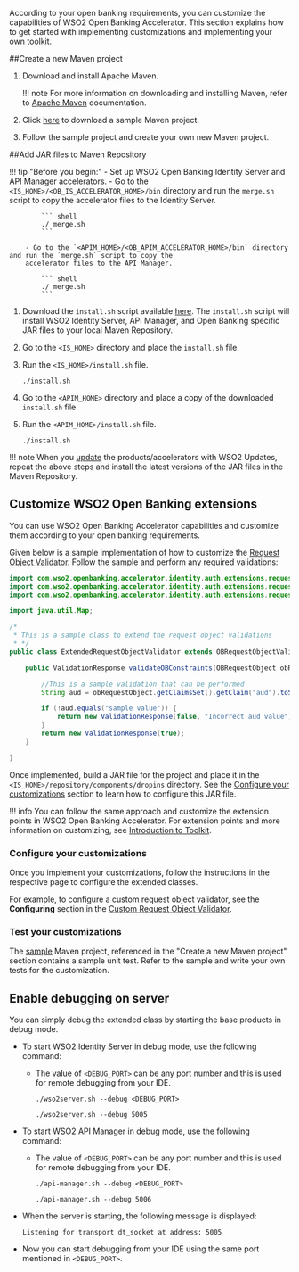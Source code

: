 According to your open banking requirements, you can customize the capabilities of WSO2 Open Banking Accelerator. This 
section explains how to get started with implementing customizations and implementing your own toolkit.

##Create a new Maven project 

1. Download and install Apache Maven. 

    !!! note
        For more information on downloading and installing Maven, refer to [Apache Maven](https://maven.apache.org/download.cgi) documentation.  

2. Click [here](../assets/attachments/open-banking-sample-toolkit.zip) to download a sample Maven project.
3. Follow the sample project and create your own new Maven project.

##Add JAR files to Maven Repository 

!!! tip "Before you begin:"
    - Set up WSO2 Open Banking Identity Server and API Manager accelerators.
        - Go to the `<IS_HOME>/<OB_IS_ACCELERATOR_HOME>/bin` directory and run the `merge.sh` script to copy the 
        accelerator files to the Identity Server.
        
            ``` shell 
            ./ merge.sh
            ```
        
        - Go to the `<APIM_HOME>/<OB_APIM_ACCELERATOR_HOME>/bin` directory and run the `merge.sh` script to copy the 
        accelerator files to the API Manager.
        
            ``` shell 
            ./ merge.sh
            ```

1. Download the `install.sh` script available [here](../assets/attachments/install.sh).
    The `install.sh` script will install WSO2 Identity Server, API Manager, and Open Banking specific JAR files to your 
    local Maven Repository.
2. Go to the `<IS_HOME>` directory and place the `install.sh` file. 
3. Run the `<IS_HOME>/install.sh` file.

    ``` shell 
    ./install.sh
    ```
   
4. Go to the `<APIM_HOME>` directory and place a copy of the downloaded `install.sh` file. 
5. Run the `<APIM_HOME>/install.sh` file.

    ``` shell 
    ./install.sh
    ```

!!! note
    When you [update](/install-and-setup/setting-up-servers#getting-wso2-updates) the products/accelerators with WSO2 
    Updates, repeat the above steps and install the latest versions of the JAR files in the Maven Repository. 

## Customize WSO2 Open Banking extensions 

You can use WSO2 Open Banking Accelerator capabilities and customize them according to your open banking requirements. 

Given below is a sample implementation of how to customize the 
[Request Object Validator](custom-request-object-validator.md). Follow the sample and perform any required validations:

``` java
import com.wso2.openbanking.accelerator.identity.auth.extensions.request.validator.OBRequestObjectValidator;
import com.wso2.openbanking.accelerator.identity.auth.extensions.request.validator.models.OBRequestObject;
import com.wso2.openbanking.accelerator.identity.auth.extensions.request.validator.models.ValidationResponse;

import java.util.Map;

/*
 * This is a sample class to extend the request object validations
 * */
public class ExtendedRequestObjectValidator extends OBRequestObjectValidator {

    public ValidationResponse validateOBConstraints(OBRequestObject obRequestObject, Map<String, Object> dataMap) {

        //This is a sample validation that can be performed
        String aud = obRequestObject.getClaimsSet().getClaim("aud").toString();

        if (!aud.equals("sample value")) {
            return new ValidationResponse(false, "Incorrect aud value");
        }
        return new ValidationResponse(true);
    }

}
```

Once implemented, build a JAR file for the project and place it in the `<IS_HOME>/repository/components/dropins` 
directory. See the [Configure your customizations](#configure-your-customizations) section to learn how to configure 
this JAR file.

!!! info
    You can follow the same approach and customize the extension points in WSO2 Open Banking Accelerator. For extension 
    points and more information on customizing, see [Introduction to Toolkit](develop-toolkit.md).

### Configure your customizations 

Once you implement your customizations, follow the instructions in the respective page to configure the extended classes. 

For example, to configure a custom request object validator, see the **Configuring** section in the
[Custom Request Object Validator](/develop/custom-request-object-validator#configuring-a-custom-request-object-validator).

### Test your customizations 

The [sample](../assets/attachments/open-banking-sample-toolkit.zip) Maven project, referenced in the 
"Create a new Maven project" section contains a sample unit test. Refer to the sample and write your own tests for the 
customization.

## Enable debugging on server

You can simply debug the extended class by starting the base products in debug mode. 

- To start WSO2 Identity Server in debug mode, use the following command:

    - The value of `<DEBUG_PORT>` can be any port number and this is used for remote debugging from your IDE.

        ```shell tab="Format"
        ./wso2server.sh --debug <DEBUG_PORT>
        ```
      
        ``` shell tab="Sample"
        ./wso2server.sh --debug 5005
        ```
  
- To start WSO2 API Manager in debug mode, use the following command:

    - The value of `<DEBUG_PORT>` can be any port number and this is used for remote debugging from your IDE.

        ```shell tab="Format"
        ./api-manager.sh --debug <DEBUG_PORT>
        ```
      
        ```shell tab="Sample"
        ./api-manager.sh --debug 5006
        ```

- When the server is starting, the following message is displayed: 

    ``` shell
    Listening for transport dt_socket at address: 5005
    ```
  
- Now you can start debugging from your IDE using the same port mentioned in `<DEBUG_PORT>`.

 